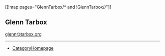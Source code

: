 
[[!map pages="GlennTarbox/* and !GlennTarbox/*/*"]] 
## Glenn Tarbox

<a href="mailto:glenn@tarbox.org">glenn@tarbox.org</a> 



---

 

* <a href="/CategoryHomepage">CategoryHomepage</a> 